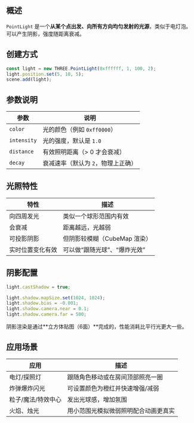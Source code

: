 ## 概述

`PointLight` 是一个**从某个点出发、向所有方向均匀发射的光源**，类似于电灯泡。可以产生阴影，强度随距离衰减。

## 创建方式

```js
const light = new THREE.PointLight(0xffffff, 1, 100, 2);
light.position.set(5, 10, 5);
scene.add(light);
```

## 参数说明

| 参数        | 说明                               |
| ----------- | ---------------------------------- |
| `color`     | 光的颜色（例如 `0xff0000`）        |
| `intensity` | 光的强度，默认是 `1.0`             |
| `distance`  | 有效照明距离（> 0 才会衰减）       |
| `decay`     | 衰减速率（默认为 `2`，物理上正确） |

## 光照特性

| 特性             | 描述                         |
| ---------------- | ---------------------------- |
| 向四周发光       | 类似一个球形范围内有效       |
| 会衰减           | 距离越远，光越弱             |
| 可投影阴影       | 但阴影较模糊（CubeMap 渲染） |
| 实时位置变化有效 | 可以做“跟随光球”、“爆炸光效” |

## 阴影配置

```js
light.castShadow = true;

light.shadow.mapSize.set(1024, 1024);
light.shadow.bias = -0.001;
light.shadow.camera.near = 0.1;
light.shadow.camera.far = 500;
```

阴影渲染是通过**立方体贴图（6面）**完成的，性能消耗比平行光更大一些。

## 应用场景

| 应用               | 描述                                 |
| ------------------ | ------------------------------------ |
| 电灯/探照灯        | 跟随角色移动或在房间顶部照亮一圈     |
| 炸弹爆炸闪光       | 可设置颜色为橙红并快速增强/减弱      |
| 粒子/魔法/特效中心 | 发出光球感，增加氛围                 |
| 火焰、烛光         | 用小范围光模拟微弱照明配合动画更真实 |